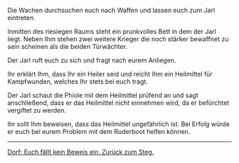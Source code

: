 Die Wachen durchsuchen euch nach Waffen und lassen euch zum Jarl eintreten.

Inmitten des riesiegen Raums steht ein prunkvolles Bett in dem der Jarl liegt. Neben Ihm stehen zwei weitere Krieger die noch stärker bewaffnet zu sein scheinen als die beiden Türwächter.

Der Jarl ruft euch zu sich und fragt nach eurem Anliegen.

Ihr erklärt Ihm, dass Ihr ein Heiler seid und reicht Ihm ein Heilmittel für Kampfwunden, welches Ihr stets bei euch tragt.

Der Jarl schaut die Phiole mit dem Heilmittel prüfend an und sagt anschließend, dass er das Heilmittel nicht einnehmen wird, da er befürchtet vergiftet zu werden. 

Ihr sollt Ihm beweisen, dass das Heilmittel ungefährlich ist. Bei Erfolg würde er euch bei eurem Problem mit dem Ruderboot helfen können.

-----------------------------------------------------------------------------------------------------------------------

[Dorf: Euch fällt kein Beweis ein. Zurück zum Steg.](../../dorf.md)
